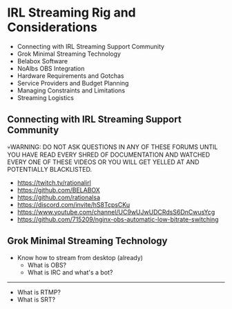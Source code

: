 # IRL Streaming Rig and Considerations

* Connecting with IRL Streaming Support Community
* Grok Minimal Streaming Technology
* Belabox Software
* NoAlbs OBS Integration
* Hardware Requirements and Gotchas
* Service Providers and Budget Planning
* Managing Constraints and Limitations
* Streaming Logistics

## Connecting with IRL Streaming Support Community

💀WARNING: DO NOT ASK QUESTIONS IN ANY OF THESE FORUMS UNTIL YOU HAVE
READ EVERY SHRED OF DOCUMENTATION AND WATCHED EVERY ONE OF THESE VIDEOS
OR YOU WILL GET YELLED AT AND POTENTIALLY BLACKLISTED.

* https://twitch.tv/rationalirl
* https://github.com/BELABOX
* https://github.com/rationalsa
* https://discord.com/invite/hS8TcpsCKu 
* https://www.youtube.com/channel/UC9wUJwUDCRdsS6DnCwusYcg 
* https://github.com/715209/nginx-obs-automatic-low-bitrate-switching

## Grok Minimal Streaming Technology

* Know how to stream from desktop (already)
  * What is OBS?
  * What is IRC and what's a bot?

-------------------------------------------------

* What is RTMP?
* What is SRT?

